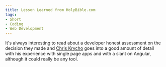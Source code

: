 ```yaml
---
title: Lesson Learned from HolyBible.com
tags:
- Short
- Coding
- Web Development
---
```


It's always interesting to read about a developer honest assessment on the decision they made and 
[Chris Krycho](http://www.chriskrycho.com/2015/lessons-learned.html) goes into a good amount of detail with his experience with single page apps and with a slant on Angular, although it could really be any tool.
